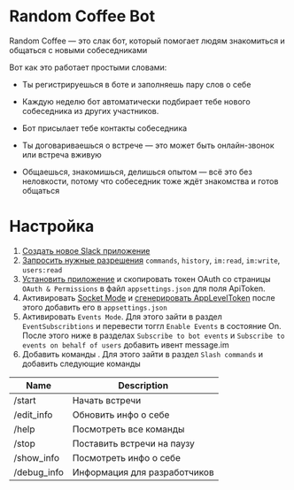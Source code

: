 # Random Coffee Bot
Random Coffee — это слак бот, который помогает людям знакомиться и общаться с новыми собеседниками

Вот как это работает простыми словами:

- Ты регистрируешься в боте и заполняешь пару слов о себе

- Каждую неделю бот автоматически подбирает тебе нового собеседника из других участников.

- Бот присылает тебе контакты собеседника
    
- Ты договариваешься о встрече — это может быть онлайн-звонок или встреча вживую

- Общаешься, знакомишься, делишься опытом — всё это без неловкости, потому что собеседник тоже ждёт знакомства и готов общаться

# Настройка
1. [Создать новое Slack приложение](https://api.slack.com/quickstart#creating)
2. [Запросить нужные разрешения](https://api.slack.com/quickstart#scopes) `commands`, `history`, `im:read`, `im:write`, `users:read`
3. [Установить приложение](https://api.slack.com/quickstart#installing) и скопировать токен OAuth со страницы `OAuth & Permissions` в файл `appsettings.json` для поля ApiToken.
4. Активировать [Socket Mode](https://api.slack.com/apis/socket-mode#toggling) и [сгенерировать AppLevelToken](https://api.slack.com/apis/socket-mode#token) после этого добавить его в `appsettings.json`
5. Активировать `Events Mode`. Для этого зайти в раздел `EventSubscribtions` и перевести тоггл  `Enable Events` в состояние On. После этого ниже в разделах `Subscribe to bot events` и `Subscribe to events on behalf of users` добавить ивент message.im
6. Добавить команды . Для этого зайти в раздел `Slash commands` и добавить следующие команды

| Name        | Description                  |
| ----------- | ---------------------------- |
| /start      | Начать встречи               |
| /edit_info  | Обновить инфо о себе         |
| /help       | Посмотреть все команды       |
| /stop       | Поставить встречи на паузу   |
| /show_info  | Посмотреть инфо о себе       |
| /debug_info | Информация для разработчиков |


